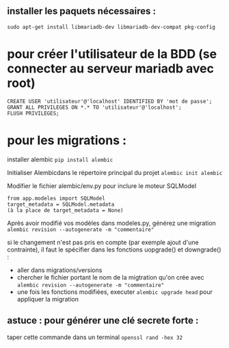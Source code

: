 ## installer les paquets nécessaires : 

`sudo apt-get install libmariadb-dev libmariadb-dev-compat pkg-config`


# pour créer l'utilisateur de la BDD (se connecter au serveur mariadb avec root)
```
CREATE USER 'utilisateur'@'localhost' IDENTIFIED BY 'mot de passe';
GRANT ALL PRIVILEGES ON *.* TO 'utilisateur'@'localhost';
FLUSH PRIVILEGES;
```


# pour les migrations : 
installer alembic
`pip install alembic`

Initialiser Alembicdans le répertoire principal du projet
`alembic init alembic`

Modifier le fichier alembic/env.py pour inclure le moteur SQLModel
```
from app.modeles import SQLModel
target_metadata = SQLModel.metadata
(à la place de target_metadata = None)
```

Après avoir modifié vos modèles dans modeles.py, générez une migration
`alembic revision --autogenerate -m "commentaire"`

si le changement n'est pas pris en compte (par exemple ajout d'une contrainte), il faut le spécifier dans les fonctions uopgrade() et downgrade() : 

- aller dans migrations/versions
- chercher le fichier portant le nom de la migtration qu'on crée avec `alembic revision --autogenerate -m "commentaire"`
- une fois les fonctions modifiées, executer `alembic upgrade head` pour appliquer la migration

## astuce : pour générer une clé secrete forte : 
taper cette commande dans un terminal `openssl rand -hex 32`